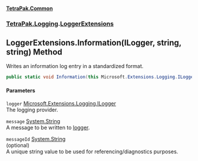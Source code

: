 #### [TetraPak.Common](index.md 'index')
### [TetraPak.Logging](TetraPak_Logging.md 'TetraPak.Logging').[LoggerExtensions](TetraPak_Logging_LoggerExtensions.md 'TetraPak.Logging.LoggerExtensions')
## LoggerExtensions.Information(ILogger, string, string) Method
Writes an information log entry in a standardized format.    
```csharp
public static void Information(this Microsoft.Extensions.Logging.ILogger logger, string message, string messageId=null);
```
#### Parameters
<a name='TetraPak_Logging_LoggerExtensions_Information(Microsoft_Extensions_Logging_ILogger_string_string)_logger'></a>
`logger` [Microsoft.Extensions.Logging.ILogger](https://docs.microsoft.com/en-us/dotnet/api/Microsoft.Extensions.Logging.ILogger 'Microsoft.Extensions.Logging.ILogger')  
The logging provider.  
  
<a name='TetraPak_Logging_LoggerExtensions_Information(Microsoft_Extensions_Logging_ILogger_string_string)_message'></a>
`message` [System.String](https://docs.microsoft.com/en-us/dotnet/api/System.String 'System.String')  
A message to be written to [logger](TetraPak_Logging_LoggerExtensions_Information(Microsoft_Extensions_Logging_ILogger_string_string).md#TetraPak_Logging_LoggerExtensions_Information(Microsoft_Extensions_Logging_ILogger_string_string)_logger 'TetraPak.Logging.LoggerExtensions.Information(Microsoft.Extensions.Logging.ILogger, string, string).logger').  
  
<a name='TetraPak_Logging_LoggerExtensions_Information(Microsoft_Extensions_Logging_ILogger_string_string)_messageId'></a>
`messageId` [System.String](https://docs.microsoft.com/en-us/dotnet/api/System.String 'System.String')  
(optional)<bt/>  
A unique string value to be used for referencing/diagnostics purposes.  
  
